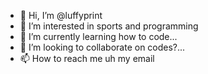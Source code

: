 - 👋 Hi, I’m @luffyprint
- 👀 I’m interested in sports and programming
- 🌱 I’m currently learning how to code...
- 💞️ I’m looking to collaborate on codes?...
- 📫 How to reach me uh my email

<!---
luffyprint/luffyprint is a ✨ special ✨ repository because its `README.md` (this file) appears on your GitHub profile.
You can click the Preview link to take a look at your changes.
--->
